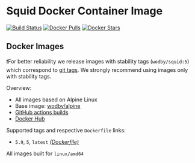 # Squid Docker Container Image

[![Build Status](https://github.com/wodby/squid/workflows/Build%20docker%20image/badge.svg)](https://github.com/wodby/squid/actions)
[![Docker Pulls](https://img.shields.io/docker/pulls/wodby/squid.svg)](https://hub.docker.com/r/wodby/squid)
[![Docker Stars](https://img.shields.io/docker/stars/wodby/squid.svg)](https://hub.docker.com/r/wodby/squid)

## Docker Images

❗For better reliability we release images with stability tags (`wodby/squid:5`) which correspond to [git tags](https://github.com/wodby/squid/releases). We strongly recommend using images only with stability tags.

Overview:

- All images based on Alpine Linux
- Base image: [wodby/alpine](https://github.com/wodby/alpine)
- [GitHub actions builds](https://github.com/wodby/squid/actions)
- [Docker Hub](https://hub.docker.com/r/wodby/squid)

Supported tags and respective `Dockerfile` links:

- `5.9`, `5`, `latest` [_(Dockerfile)_](https://github.com/wodby/squid/tree/master/Dockerfile)

All images built for `linux/amd64`
